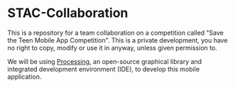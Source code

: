 # STAC-Collaboration
This is a repository for a team collaboration on a competition called "Save the Teen Mobile App Competition".
This is a private development, you have no right to copy, modify or use it in anyway, unless given permission to.

We will be using [Processing](https://processing.org/), an open-source graphical library and integrated development environment (IDE), to develop this mobile application.
